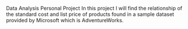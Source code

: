 Data Analysis Personal Project
In this project I will find the relationship of the standard cost and list price of products found in a sample dataset provided by Microsoft which is AdventureWorks.
